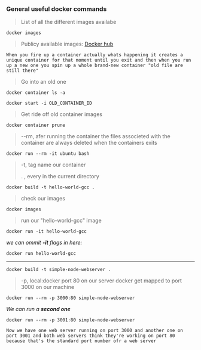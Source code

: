 ### General useful docker commands
>List of all the different images availabe

`docker images`

> Publicy available images:
> [Docker hub](https://hub.docker.com/search?type=image)

```
When you fire up a container actually whats happening it creates a unique container for that moment until you exit and then when you run up a new one you spin up a whole brand-new container "old file are still there"
```
> Go into an old one

`docker container ls -a`

`docker start -i OLD_CONTAINER_ID`

> Get ride off old container images

`docker container prune`

> --rm, afer running the container the files associeted with the container are always deleted when the containers exits

`docker run --rm -it ubuntu bash`

> -t, tag name our container
>
> . , every in the current directory

`docker build -t hello-world-gcc .`

> check our images

`docker images`

> run our "hello-world-gcc" image

`docker run -it hello-world-gcc`

*we can ommit **-it** flags in here:*

`docker run hello-world-gcc`

____

`docker build -t simple-node-webserver .`


> -p, local:docker port 80 on our server docker get mapped to port 3000 on our machine


`docker run --rm -p 3000:80 simple-node-webserver`

*We can run a **second one***

`docker run --rm -p 3001:80 simple-node-webserver`

```
Now we have one web server running on port 3000 and another one on port 3001 and both web servers think they're working on port 80 because that's the standard port number ofr a web server
```
